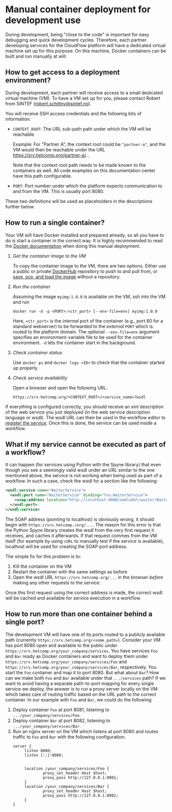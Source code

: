 # Manual container deployment for development use
During development, being "close to the code" is important for easy debugging
and quick development cycles. Therefore, each partner developing services for
the CloudFlow platform will have a dedicated virtual machine set up for this
purpose. On this machine, Docker containers can be built and run manually at
will.

## How to get access to a deployment environment?
During development, each partner will receive access to a small dedicated 
virtual machine (VM). To have a VM set up for you, please contact Robert from
SINTEF (robert.schittny@sintef.no).

You will receive SSH access credentials and the following bits of information:
* `CONTEXT_ROOT`: The URL sub-path path under which the VM will be reachable.
  
  Example: For "Partner A", the context root could be `"partner-a"`, and the VM
  would then be reachable under the URL https://srv.hetcomp.org/partner-a/...

  Note that the context root path needs to be made known to the containers as
  well. All code examples on this documentation center have this path
  configurable.

* `PORT`: Port number under which the platform expects communication to and from
  the VM. This is usually port 8080.

These two definitions will be used as placeholders in the descriptions further
below.

## How to run a single container?
Your VM will have Docker installed and prepared already, so all you have to do
is start a container in the correct way. It is highly recommended to read the
[Docker documentation](https://docs.docker.com/) when doing this manual
deployment.

1. *Get the container image to the VM*

   To copy the container image to the VM, there are two options. Either use a
   public or private [DockerHub](https://hub.docker.com/) repository to push to
   and pull from, or [save, scp, and load the image](https://stackoverflow.com/questions/23935141/how-to-copy-docker-images-from-one-host-to-another-without-via-repository) without a repository.

2. *Run the container*
   
   Assuming the image `myimg:1.0.0` is available on the VM, ssh into the VM and
   run
   ```
   docker run -d -p <PORT>:<ctr_port> [--env-file=env] myimg:1.0.0
   ```
   Here, `<ctr_port>` is the *internal* port of the container (e.g., port 80 for
   a standard webserver) to be forwarded to the *external* `PORT` which is
   routed to the platform domain. The optional `--env-file=env` argument
   specifies an environment-variable file to be used for the container
   environment. `-d` lets the container start in the background.

3. *Check container status*
   
   Use `docker ps` and `docker logs <ID>` to check that the container started
   up properly.

4. *Check service availability*

   Open a browser and open the following URL:
   ```
   https://srv.hetcomp.org/<CONTEXT_ROOT>/<service_name>?wsdl
   ```
   
If everything is configured correctly, you should receive an xml description of
the web service you just deployed (in the web service description language or
wsdl). The wsdl URL can then be used in the workflow editor to [register the
service](../tutorials/workflows/basics_service_registration.md). Once this is
done, the service can be used inside a workflow.

## What if my service cannot be executed as part of a workflow?
It can happen (for services using Python with the Spyne library) that even
though you see a seemingly valid wsdl under an URL similar to the one mentioned
above, the service is not working when being used as part of a workflow. In such
a case, check the wsdl for a section like the following:
```xml
<wsdl:service name="WaiterService">
  <wsdl:port name="WaiterService" binding="tns:WaiterService">
    <soap:address location="http://localhost:8080/nabladot/waiter/Waiter"/>
  </wsdl:port>
</wsdl:service>
```
The SOAP address (pointing to localhost) is obviously wrong, it should begin
with `https://srv.hetcomp./org/...`. The reason for this error is that the
Python Spyne library creates the wsdl from the very first request it receives,
and caches it afterwards. If that request commes from the VM itself (for 
example by using `cURL` to manually test if the service is available), localhost
will be used for creating the SOAP port address.

The simple fix for this problem is to:
1. Kill the container on the VM
2. Restart the container with the same settings as before
3. Open the wsdl URL `https://srv.hetcomp.org/...` in the browser _before_
   making any other requests to the service.

Once this first request using the correct address is made, the correct wsdl will
be cached and available for service execution in a workflow.

## How to run more than one container behind a single port?
The development VM will have one of its ports routed to a publicly available
path (currently `https://srv.hetcomp.org/<some_path>`). Consider your VM has
port 8080 open and available to the public under
`https://srv.hetcomp.org/your_company/services`. You have services `Foo` and
`Bar` ready as Docker containers and want to deploy them under
`https://srv.hetcomp.org/your_company/services/Foo` and
`https://srv.hetcomp.org/your_company/services/Bar`, respectively. You start
the `Foo` container and map it to port 8080. But what about `Bar`? How can we
make both `Foo` and `Bar` available under that `.../services` path? If we
want to avoid having a separate path-to-port mapping for every single service
we deploy, the answer is to run a proxy server locally on the VM which takes
care of routing traffic based on the URL path to the correct container. In
our example with `Foo` and `Bar`, we could do the following:
1. Deploy container `Foo` at port 8081, listening to
   `.../your_company/services/Foo`.
2. Deploy container `Bar` at port 8082, listening to
   `.../your_company/services/Bar`.
3. Run an nginx server on the VM which listens at port 8080 and routes traffic
   to `Foo` and `Bar` with the following configuration:
   ```
   server {
        listen 8080;
        listen [::]:8080;


        location /your_company/services/Foo {
                proxy_set_header Host $host;
                proxy_pass http://127.0.0.1:8081;
        }
        location /your_company/services/Bar {
                proxy_set_header Host $host;
                proxy_pass http://127.0.0.1:8082;
        }
   }
   ```